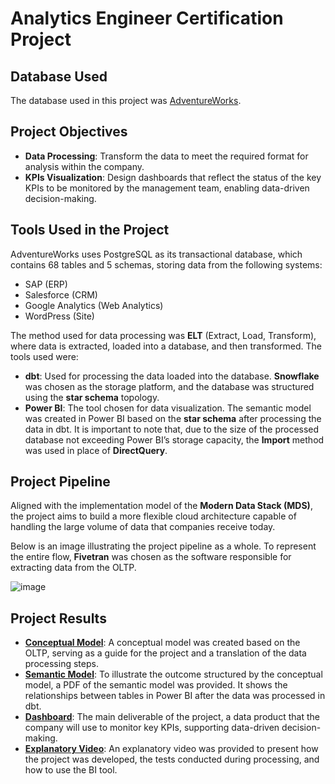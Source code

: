 # Analytics Engineer Certification Project

## Database Used
The database used in this project was [AdventureWorks](https://learn.microsoft.com/pt-br/sql/samples/adventureworks-install-configure?view=sql-server-ver16&tabs=ssms).

## Project Objectives
- **Data Processing**: Transform the data to meet the required format for analysis within the company.
- **KPIs Visualization**: Design dashboards that reflect the status of the key KPIs to be monitored by the management team, enabling data-driven decision-making.

## Tools Used in the Project
AdventureWorks uses PostgreSQL as its transactional database, which contains 68 tables and 5 schemas, storing data from the following systems:
- SAP (ERP)
- Salesforce (CRM)
- Google Analytics (Web Analytics)
- WordPress (Site)

The method used for data processing was **ELT** (Extract, Load, Transform), where data is extracted, loaded into a database, and then transformed. The tools used were:

- **dbt**: Used for processing the data loaded into the database. **Snowflake** was chosen as the storage platform, and the database was structured using the **star schema** topology.
- **Power BI**: The tool chosen for data visualization. The semantic model was created in Power BI based on the **star schema** after processing the data in dbt. It is important to note that, due to the size of the processed database not exceeding Power BI’s storage capacity, the **Import** method was used in place of **DirectQuery**.

## Project Pipeline
Aligned with the implementation model of the **Modern Data Stack (MDS)**, the project aims to build a more flexible cloud architecture capable of handling the large volume of data that companies receive today.

Below is an image illustrating the project pipeline as a whole. To represent the entire flow, **Fivetran** was chosen as the software responsible for extracting data from the OLTP.

![image](https://github.com/user-attachments/assets/6aa417d8-8009-4ecc-8f35-2a84ced00026)

## Project Results
- [**Conceptual Model**](https://github.com/user-attachments/files/18137872/conceptual_model_adventure_works.pdf): A conceptual model was created based on the OLTP, serving as a guide for the project and a translation of the data processing steps.
- [**Semantic Model**](https://github.com/user-attachments/files/18137871/semantic_model_adventure_works.pdf): To illustrate the outcome structured by the conceptual model, a PDF of the semantic model was provided. It shows the relationships between tables in Power BI after the data was processed in dbt.
- [**Dashboard**](https://drive.google.com/file/d/1YPZHDQjyGsywaVHK48Cbvits8bnTWa43/view?usp=sharing): The main deliverable of the project, a data product that the company will use to monitor key KPIs, supporting data-driven decision-making.
- [**Explanatory Video**](https://youtu.be/dTDG708VRk8): An explanatory video was provided to present how the project was developed, the tests conducted during processing, and how to use the BI tool.
